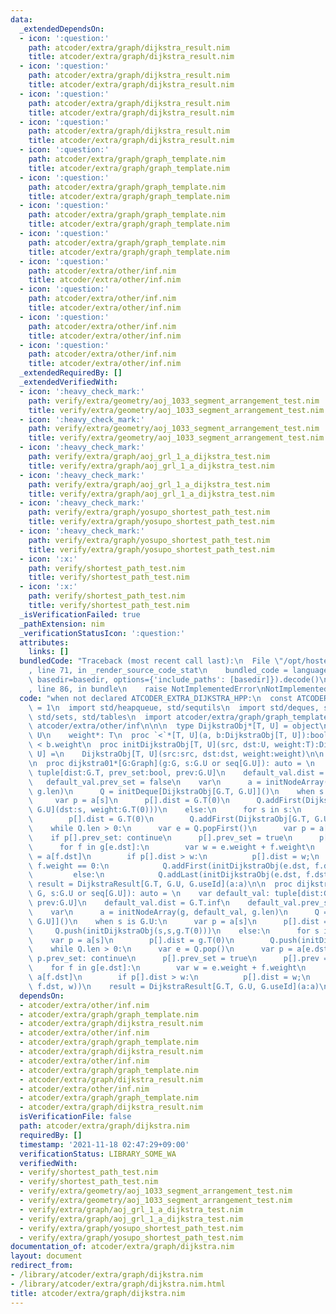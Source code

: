 ```yaml
---
data:
  _extendedDependsOn:
  - icon: ':question:'
    path: atcoder/extra/graph/dijkstra_result.nim
    title: atcoder/extra/graph/dijkstra_result.nim
  - icon: ':question:'
    path: atcoder/extra/graph/dijkstra_result.nim
    title: atcoder/extra/graph/dijkstra_result.nim
  - icon: ':question:'
    path: atcoder/extra/graph/dijkstra_result.nim
    title: atcoder/extra/graph/dijkstra_result.nim
  - icon: ':question:'
    path: atcoder/extra/graph/dijkstra_result.nim
    title: atcoder/extra/graph/dijkstra_result.nim
  - icon: ':question:'
    path: atcoder/extra/graph/graph_template.nim
    title: atcoder/extra/graph/graph_template.nim
  - icon: ':question:'
    path: atcoder/extra/graph/graph_template.nim
    title: atcoder/extra/graph/graph_template.nim
  - icon: ':question:'
    path: atcoder/extra/graph/graph_template.nim
    title: atcoder/extra/graph/graph_template.nim
  - icon: ':question:'
    path: atcoder/extra/graph/graph_template.nim
    title: atcoder/extra/graph/graph_template.nim
  - icon: ':question:'
    path: atcoder/extra/other/inf.nim
    title: atcoder/extra/other/inf.nim
  - icon: ':question:'
    path: atcoder/extra/other/inf.nim
    title: atcoder/extra/other/inf.nim
  - icon: ':question:'
    path: atcoder/extra/other/inf.nim
    title: atcoder/extra/other/inf.nim
  - icon: ':question:'
    path: atcoder/extra/other/inf.nim
    title: atcoder/extra/other/inf.nim
  _extendedRequiredBy: []
  _extendedVerifiedWith:
  - icon: ':heavy_check_mark:'
    path: verify/extra/geometry/aoj_1033_segment_arrangement_test.nim
    title: verify/extra/geometry/aoj_1033_segment_arrangement_test.nim
  - icon: ':heavy_check_mark:'
    path: verify/extra/geometry/aoj_1033_segment_arrangement_test.nim
    title: verify/extra/geometry/aoj_1033_segment_arrangement_test.nim
  - icon: ':heavy_check_mark:'
    path: verify/extra/graph/aoj_grl_1_a_dijkstra_test.nim
    title: verify/extra/graph/aoj_grl_1_a_dijkstra_test.nim
  - icon: ':heavy_check_mark:'
    path: verify/extra/graph/aoj_grl_1_a_dijkstra_test.nim
    title: verify/extra/graph/aoj_grl_1_a_dijkstra_test.nim
  - icon: ':heavy_check_mark:'
    path: verify/extra/graph/yosupo_shortest_path_test.nim
    title: verify/extra/graph/yosupo_shortest_path_test.nim
  - icon: ':heavy_check_mark:'
    path: verify/extra/graph/yosupo_shortest_path_test.nim
    title: verify/extra/graph/yosupo_shortest_path_test.nim
  - icon: ':x:'
    path: verify/shortest_path_test.nim
    title: verify/shortest_path_test.nim
  - icon: ':x:'
    path: verify/shortest_path_test.nim
    title: verify/shortest_path_test.nim
  _isVerificationFailed: true
  _pathExtension: nim
  _verificationStatusIcon: ':question:'
  attributes:
    links: []
  bundledCode: "Traceback (most recent call last):\n  File \"/opt/hostedtoolcache/Python/3.10.2/x64/lib/python3.10/site-packages/onlinejudge_verify/documentation/build.py\"\
    , line 71, in _render_source_code_stat\n    bundled_code = language.bundle(stat.path,\
    \ basedir=basedir, options={'include_paths': [basedir]}).decode()\n  File \"/opt/hostedtoolcache/Python/3.10.2/x64/lib/python3.10/site-packages/onlinejudge_verify/languages/nim.py\"\
    , line 86, in bundle\n    raise NotImplementedError\nNotImplementedError\n"
  code: "when not declared ATCODER_EXTRA_DIJKSTRA_HPP:\n  const ATCODER_EXTRA_DIJKSTRA_HPP*\
    \ = 1\n  import std/heapqueue, std/sequtils\n  import std/deques, std/options,\
    \ std/sets, std/tables\n  import atcoder/extra/graph/graph_template\n  import\
    \ atcoder/extra/other/inf\n\n\n  type DijkstraObj*[T, U] = object\n    src*, dst*:\
    \ U\n    weight*: T\n  proc `<`*[T, U](a, b:DijkstraObj[T, U]):bool = a.weight\
    \ < b.weight\n  proc initDijkstraObj[T, U](src, dst:U, weight:T):DijkstraObj[T,\
    \ U] =\n    DijkstraObj[T, U](src:src, dst:dst, weight:weight)\n\n  include atcoder/extra/graph/dijkstra_result\n\
    \n  proc dijkstra01*[G:Graph](g:G, s:G.U or seq[G.U]): auto = \n    var default_val:\
    \ tuple[dist:G.T, prev_set:bool, prev:G.U]\n    default_val.dist = G.T.inf\n \
    \   default_val.prev_set = false\n    var\n      a = initNodeArray(g, default_val,\
    \ g.len)\n      Q = initDeque[DijkstraObj[G.T, G.U]]()\n    when s is G.U:\n \
    \     var p = a[s]\n      p[].dist = G.T(0)\n      Q.addFirst(DijkstraObj[G.T,\
    \ G.U](dst:s, weight:G.T(0)))\n    else:\n      for s in s:\n        var p = a[s]\n\
    \        p[].dist = G.T(0)\n        Q.addFirst(DijkstraObj[G.T, G.U](dst:s, weight:G.T(0)))\n\
    \    while Q.len > 0:\n      var e = Q.popFirst()\n      var p = a[e.dst]\n  \
    \    if p[].prev_set: continue\n      p[].prev_set = true\n      p[].prev = e.src\n\
    \      for f in g[e.dst]:\n        var w = e.weight + f.weight\n        var p\
    \ = a[f.dst]\n        if p[].dist > w:\n          p[].dist = w;\n          if\
    \ f.weight == 0:\n            Q.addFirst(initDijkstraObj(e.dst, f.dst, w))\n \
    \         else:\n            Q.addLast(initDijkstraObj(e.dst, f.dst, w))\n   \
    \ result = DijkstraResult[G.T, G.U, G.useId](a:a)\n\n  proc dijkstra*[G:Graph](g:var\
    \ G, s:G.U or seq[G.U]): auto = \n    var default_val: tuple[dist:G.T, prev_set:bool,\
    \ prev:G.U]\n    default_val.dist = G.T.inf\n    default_val.prev_set = false\n\
    \    var\n      a = initNodeArray(g, default_val, g.len)\n      Q = initHeapQueue[DijkstraObj[G.T,\
    \ G.U]]()\n    when s is G.U:\n      var p = a[s]\n      p[].dist = g.T(0)\n \
    \     Q.push(initDijkstraObj(s,s,g.T(0)))\n    else:\n      for s in s:\n    \
    \    var p = a[s]\n        p[].dist = g.T(0)\n        Q.push(initDijkstraObj(s,s,g.T(0)))\n\
    \    while Q.len > 0:\n      var e = Q.pop()\n      var p = a[e.dst]\n      if\
    \ p.prev_set: continue\n      p[].prev_set = true\n      p[].prev = e.src\n  \
    \    for f in g[e.dst]:\n        var w = e.weight + f.weight\n        var p =\
    \ a[f.dst]\n        if p[].dist > w:\n          p[].dist = w;\n          Q.push(initDijkstraObj(e.dst,\
    \ f.dst, w))\n    result = DijkstraResult[G.T, G.U, G.useId](a:a)\n"
  dependsOn:
  - atcoder/extra/other/inf.nim
  - atcoder/extra/graph/graph_template.nim
  - atcoder/extra/graph/dijkstra_result.nim
  - atcoder/extra/other/inf.nim
  - atcoder/extra/graph/graph_template.nim
  - atcoder/extra/graph/dijkstra_result.nim
  - atcoder/extra/other/inf.nim
  - atcoder/extra/graph/graph_template.nim
  - atcoder/extra/graph/dijkstra_result.nim
  - atcoder/extra/other/inf.nim
  - atcoder/extra/graph/graph_template.nim
  - atcoder/extra/graph/dijkstra_result.nim
  isVerificationFile: false
  path: atcoder/extra/graph/dijkstra.nim
  requiredBy: []
  timestamp: '2021-11-18 02:47:29+09:00'
  verificationStatus: LIBRARY_SOME_WA
  verifiedWith:
  - verify/shortest_path_test.nim
  - verify/shortest_path_test.nim
  - verify/extra/geometry/aoj_1033_segment_arrangement_test.nim
  - verify/extra/geometry/aoj_1033_segment_arrangement_test.nim
  - verify/extra/graph/aoj_grl_1_a_dijkstra_test.nim
  - verify/extra/graph/aoj_grl_1_a_dijkstra_test.nim
  - verify/extra/graph/yosupo_shortest_path_test.nim
  - verify/extra/graph/yosupo_shortest_path_test.nim
documentation_of: atcoder/extra/graph/dijkstra.nim
layout: document
redirect_from:
- /library/atcoder/extra/graph/dijkstra.nim
- /library/atcoder/extra/graph/dijkstra.nim.html
title: atcoder/extra/graph/dijkstra.nim
---
```

